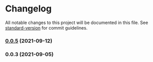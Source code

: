 # Changelog

All notable changes to this project will be documented in this file. See [standard-version](https://github.com/conventional-changelog/standard-version) for commit guidelines.

### [0.0.5](https://github.com/ismail-codar/qlike/compare/v0.0.3...v0.0.5) (2021-09-12)

### 0.0.3 (2021-09-05)
